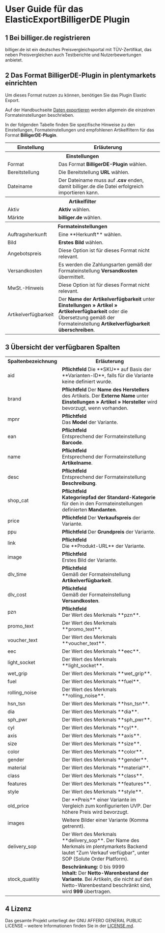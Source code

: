 
# User Guide für das ElasticExportBilligerDE Plugin
<div class="container-toc"></div>

## 1 Bei billiger.de registrieren
billiger.de ist ein deutsches Preisvergleichsportal mit TÜV-Zertifikat, das neben Preisvergleichen auch Testberichte und Nutzerbewertungen anbietet.

## 2 Das Format BilligerDE-Plugin in plentymarkets einrichten
Um dieses Format nutzen zu können, benötigen Sie das Plugin Elastic Export.

Auf der Handbuchseite [Daten exportieren](https://www.plentymarkets.eu/handbuch/datenaustausch/daten-exportieren/#4) werden allgemein die einzelnen Formateinstellungen beschrieben.

In der folgenden Tabelle finden Sie spezifische Hinweise zu den Einstellungen, Formateinstellungen und empfohlenen Artikelfiltern für das Format **BilligerDE-Plugin**.
<table>
    <tr>
        <th>
            Einstellung
        </th>
        <th>
            Erläuterung
        </th>
    </tr>
    <tr>
        <th colspan="2">
            Einstellungen
        </th>
    </tr>
    <tr>
        <td>
            Format
        </td>
        <td>
            Das Format <b>BilligerDE-Plugin</b> wählen.
        </td>        
    </tr>
    <tr>
        <td>
            Bereitstellung
        </td>
        <td>
            Die Bereitstellung <b>URL</b> wählen.
        </td>        
    </tr>
    <tr>
        <td>
            Dateiname
        </td>
        <td>
            Der Dateiname muss auf <b>.csv</b> enden, damit billiger.de die Datei erfolgreich importieren kann.
        </td>        
    </tr>
    <tr>
        <th colspan="2">
            Artikelfilter
        </th>
    </tr>
    <tr>
        <td>
            Aktiv
        </td>
        <td>
            <b>Aktiv</b> wählen.
        </td>        
    </tr>
    <tr>
        <td>
            Märkte
        </td>
        <td>
            <b>billiger.de</b> wählen.
        </td>        
    </tr>
    <tr>
        <th colspan="2">
            Formateinstellungen
        </th>
    </tr>
    <tr>
		<td>
			Auftragsherkunft
		</td>
		<td>
			Eine **Herkunft** wählen.
		</td>
	</tr>
    <tr>
        <td>
            Bild
        </td>
        <td>
            <b>Erstes Bild</b> wählen.
        </td>        
    </tr>
    <tr>
		<td>
			Angebotspreis
		</td>
		<td>
			Diese Option ist für dieses Format nicht relevant.
		</td>        
	</tr>
    <tr>
        <td>
            Versandkosten
        </td>
        <td>
            Es werden die Zahlungsarten gemäß der Formateinstellung <b>Versandkosten</b> übermittelt.
        </td>        
    </tr>
    <tr>
        <td>
            MwSt.-Hinweis
        </td>
        <td>
            Diese Option ist für dieses Format nicht relevant.
        </td>        
    </tr>
    <tr>
        <td>
            Artikelverfügbarkeit
        </td>
        <td>
            Der <b>Name der Artikelverfügbarkeit</b> unter <b>Einstellungen » Artikel » Artikelverfügbarkeit</b> oder die Übersetzung gemäß der Formateinstellung <b>Artikelverfügbarkeit überschreiben</b>.
        </td>        
    </tr>
</table>

## 3 Übersicht der verfügbaren Spalten
<table>
    <tr>
        <th>
            Spaltenbezeichnung
        </th>
        <th>
            Erläuterung
        </th>
    </tr>
    <tr>
        <td>
            aid
        </td>
        <td>
            <b>Pflichtfeld</b>
            Die **SKU** auf Basis der **Varianten-ID**, falls für die Variante keine definiert wurde.
        </td>        
    </tr>
    <tr>
        <td>
            brand
        </td>
        <td>
            <b>Pflichtfeld</b>
            Der <b>Name des Herstellers</b> des Artikels. Der <b>Externe Name</b> unter <b>Einstellungen » Artikel » Hersteller</b> wird bevorzugt, wenn vorhanden.
        </td>        
    </tr>
    <tr>
        <td>
            mpnr
        </td>
        <td>
            <b>Pflichtfeld</b><br>
            Das <b>Model</b> der Variante.
        </td>        
    </tr>
    <tr>
        <td>
            ean
        </td>
        <td>
            <b>Pflichtfeld</b><br>
            Entsprechend der Formateinstellung <b>Barcode</b>.
        </td>        
    </tr>
    <tr>
        <td>
            name
        </td>
        <td>
            <b>Pflichtfeld</b><br>
            Entsprechend der Formateinstellung <b>Artikelname</b>.
        </td>        
    </tr>
    <tr>
        <td>
            desc
        </td>
        <td>
            <b>Pflichtfeld</b><br>
            Entsprechend der Formateinstellung <b>Beschreibung</b>.
        </td>        
    </tr>
    <tr>
        <td>
            shop_cat
        </td>
        <td>
            <b>Pflichtfeld</b><br>
            <b>Kategoriepfad der Standard-Kategorie</b> für den in den Formateinstellungen definierten <b>Mandanten</b>.
        </td>        
    </tr>
    <tr>
        <td>
            price
        </td>
        <td>
            <b>Pflichtfeld</b>
            Der <b>Verkaufspreis</b> der Variante.
        </td>        
    </tr>
    <tr>
        <td>
            ppu
        </td>
        <td>
            <b>Pflichtfeld</b>
            Der <b>Grundpreis</b> der Variante.
        </td>        
    </tr>
    <tr>
        <td>
            link
        </td>
        <td>
        	<b>Pflichtfeld</b><br>
            Die **Produkt-URL** der Variante.
        </td>        
    </tr>
    <tr>
        <td>
            image
        </td>
        <td>
            <b>Pflichtfeld</b><br>
            Erstes Bild der Variante.
        </td>        
    </tr>
    <tr>
        <td>
            dlv_time
        </td>
        <td>
            <b>Pflichtfeld</b><br>
            Gemäß der Formateinstellung <b>Artikelverfügbarkeit</b>.
        </td>        
    </tr>
    <tr>
        <td>
            dlv_cost
        </td>
        <td>
        	<b>Pflichtfeld</b><br>
            Gemäß der Formateinstellung <b>Versandkosten</b>.
        </td>        
    </tr>
    <tr>
        <td>
            pzn
        </td>
        <td>
        	<b>Pflichtfeld</b><br>
            Der Wert des Merkmals **pzn**.
        </td>        
    </tr>
    <tr>
        <td>
            promo_text
        </td>
        <td>
        	Der Wert des Merkmals **promo_text**.
        </td>        
    </tr>
    <tr>
        <td>
            voucher_text
        </td>
        <td>
        	Der Wert des Merkmals **voucher_text**.
        </td>        
    </tr>
    <tr>
        <td>
            eec
        </td>
        <td>
        	Der Wert des Merkmals **eec**.
        </td>        
    </tr>
    <tr>
        <td>
            light_socket
        </td>
        <td>
        	Der Wert des Merkmals **light_socket**.
        </td>        
    </tr>
    <tr>
        <td>
            wet_grip
        </td>
        <td>
        	Der Wert des Merkmals **wet_grip**.
        </td>        
    </tr>
    <tr>
        <td>
            fuel
        </td>
        <td>
        	Der Wert des Merkmals **fuel**.
        </td>        
    </tr>
    <tr>
        <td>
            rolling_noise
        </td>
        <td>
        	Der Wert des Merkmals **rolling_noise**.
        </td>        
    </tr>
    <tr>
        <td>
            hsn_tsn
        </td>
        <td>
        	Der Wert des Merkmals **hsn_tsn**.
        </td>        
    </tr>
    <tr>
        <td>
            dia
        </td>
        <td>
        	Der Wert des Merkmals **dia**.
        </td>        
    </tr>
    <tr>
        <td>
            sph_pwr
        </td>
        <td>
        	Der Wert des Merkmals **sph_pwr**.
        </td>        
    </tr>
    <tr>
        <td>
            cyl
        </td>
        <td>
        	Der Wert des Merkmals **cyl**.
        </td>        
    </tr>
    <tr>
        <td>
            axis
        </td>
        <td>
        	Der Wert des Merkmals **axis**.
        </td>        
    </tr>
    <tr>
        <td>
            size
        </td>
        <td>
        	Der Wert des Merkmals **size**.
        </td>        
    </tr>
    <tr>
        <td>
            color
        </td>
        <td>
        	Der Wert des Merkmals **color**.
        </td>        
    </tr>
    <tr>
        <td>
            gender
        </td>
        <td>
        	Der Wert des Merkmals **gender**.
        </td>        
    </tr>
    <tr>
        <td>
            material
        </td>
        <td>
        	Der Wert des Merkmals **material**.
        </td>        
    </tr>
    <tr>
        <td>
            class
        </td>
        <td>
        	Der Wert des Merkmals **class**.
        </td>        
    </tr>
    <tr>
		<td>
			features
		</td>
		<td>
			Der Wert des Merkmals **features**.
		</td>        
	</tr>
	<tr>
		<td>
			style
		</td>
		<td>
			Der Wert des Merkmals **style**.
		</td>        
	</tr>
	<tr>
    	<td>
    		old_price
    	</td>
    	<td>
    		Der **Preis** einer Variante im Vergleich zum konfigurierten UVP. Der höhere Preis wird bevorzugt.
    	</td>        
    </tr>
    <tr>
    	<td>
    		images
    	</td>
    	<td>
    		Weitere Bilder einer Variante (Komma getrennt). 
    	</td>        
    </tr>
    <tr>
        <td>
            delivery_sop
        </td>
        <td>
            Der Wert des Merkmals **delivery_sop**. Der Name des Merkmals im plentymarkets Backend lautet "Zum Verkauf verfügbar", unter SOP (Solute Order Platform).
        </td>        
    </tr>
    <tr>
        <td>
            stock_quatitiy
        </td>
        <td>
            <b>Beschränkung:</b> 0 bis 9999<br>
            <b>Inhalt:</b> Der <b>Netto-Warenbestand der Variante</b>. Bei Artikeln, die nicht auf den Netto-Warenbestand beschränkt sind, wird <b>999</b> übertragen.
        </td>        
    </tr> 
</table>

## 4 Lizenz
Das gesamte Projekt unterliegt der GNU AFFERO GENERAL PUBLIC LICENSE – weitere Informationen finden Sie in der [LICENSE.md](https://github.com/plentymarkets/plugin-elastic-export-billiger-de/blob/master/LICENSE.md).
